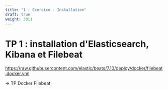 ```yaml
---
title: "1 - Exercice - Installation"
draft: true
weight: 3011
---
```


# TP 1 : installation d'Elasticsearch, Kibana et Filebeat

https://raw.githubusercontent.com/elastic/beats/7.10/deploy/docker/filebeat.docker.yml

=> TP Docker FIlebeat
